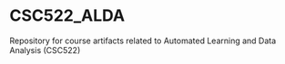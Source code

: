 # CSC522_ALDA
Repository for course artifacts related to Automated Learning and Data Analysis (CSC522)
